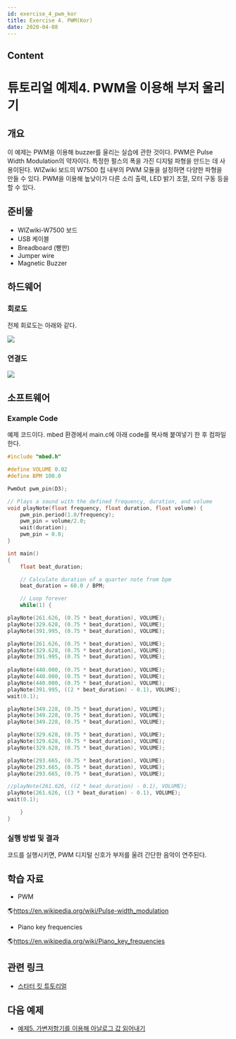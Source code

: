 ```yaml
---
id: exercise_4_pwm_kor
title: Exercise 4. PWM(Kor)
date: 2020-04-08
---
```



## Content
# 튜토리얼 예제4. PWM을 이용해 부저 울리기

## 개요

이 예제는 PWM을 이용해 buzzer를 울리는 실습에 관한 것이다. PWM은 Pulse Width Modulation의
약자이다. 특정한 펄스의 폭을 가진 디지털 파형을 만드는 데 사용이된다. WIZwiki 보드의 W7500 칩 내부의
PWM 모듈을 설정하면 다양한 파형을 만들 수 있다. PWM을 이용해 높낮이가 다른 소리 출력, LED 밝기 조절, 모터 구동
등을 할 수 있다.

## 준비물

  - WIZwiki-W7500 보드
  - USB 케이블
  - Breadboard (빵판)
  - Jumper wire
  - Magnetic Buzzer

## 하드웨어

### 회로도

전체 회로도는 아래와 같다.

![](/document_framework/img/products/wizwiki_mbed_kit/kit_en/4_pwm_buzzer_schem.png)

### 연결도

![](/document_framework/img/products/wizwiki_mbed_kit/kit_en/4_board_all.jpg)

## 소프트웨어

### Example Code

예제 코드이다. mbed 환경에서 main.c에 아래 code를 복사해 붙여넣기 한 후 컴파일한다.

``` c
#include "mbed.h"

#define VOLUME 0.02
#define BPM 100.0

PwmOut pwm_pin(D3);

// Plays a sound with the defined frequency, duration, and volume
void playNote(float frequency, float duration, float volume) {
    pwm_pin.period(1.0/frequency);
    pwm_pin = volume/2.0;
    wait(duration);
    pwm_pin = 0.0;
}

int main()
{
    float beat_duration;

    // Calculate duration of a quarter note from bpm
    beat_duration = 60.0 / BPM;

    // Loop forever
    while(1) {

playNote(261.626, (0.75 * beat_duration), VOLUME);
playNote(329.628, (0.75 * beat_duration), VOLUME);
playNote(391.995, (0.75 * beat_duration), VOLUME);

playNote(261.626, (0.75 * beat_duration), VOLUME);
playNote(329.628, (0.75 * beat_duration), VOLUME);
playNote(391.995, (0.75 * beat_duration), VOLUME);
                        
playNote(440.000, (0.75 * beat_duration), VOLUME);
playNote(440.000, (0.75 * beat_duration), VOLUME);
playNote(440.000, (0.75 * beat_duration), VOLUME);
playNote(391.995, ((2 * beat_duration) - 0.1), VOLUME);
wait(0.1);

playNote(349.228, (0.75 * beat_duration), VOLUME);
playNote(349.228, (0.75 * beat_duration), VOLUME);
playNote(349.228, (0.75 * beat_duration), VOLUME);

playNote(329.628, (0.75 * beat_duration), VOLUME);
playNote(329.628, (0.75 * beat_duration), VOLUME);
playNote(329.628, (0.75 * beat_duration), VOLUME);

playNote(293.665, (0.75 * beat_duration), VOLUME);
playNote(293.665, (0.75 * beat_duration), VOLUME);
playNote(293.665, (0.75 * beat_duration), VOLUME);

//playNote(261.626, ((2 * beat_duration) - 0.1), VOLUME);
playNote(261.626, ((3 * beat_duration) - 0.1), VOLUME);
wait(0.1);

    }
}
```

### 실행 방법 및 결과

코드를 실행시키면, PWM 디지털 신호가 부저를 울려 간단한 음악이 연주된다.

## 학습 자료

  - PWM

🌎<https://en.wikipedia.org/wiki/Pulse-width_modulation>

  - Piano key frequencies

🌎<https://en.wikipedia.org/wiki/Piano_key_frequencies>

## 관련 링크

   * [스타터 킷 튜토리얼](Tutorial(Kor).md)

## 다음 예제

   * [예제5. 가변저항기를 이용해 아날로그 값 읽어내기](Exercise_5._Variable_resistor(Kor).md)
